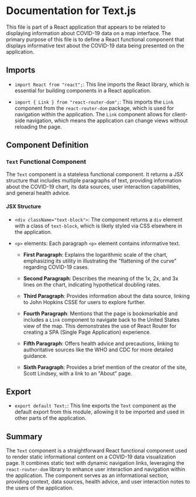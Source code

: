# Documentation for Text.js

This file is part of a React application that appears to be related to displaying information about COVID-19 data on a map interface. The primary purpose of this file is to define a React functional component that displays informative text about the COVID-19 data being presented on the application.

## Imports

- `import React from "react";`: This line imports the React library, which is essential for building components in a React application.

- `import { Link } from "react-router-dom";`: This imports the `Link` component from the `react-router-dom` package, which is used for navigation within the application. The `Link` component allows for client-side navigation, which means the application can change views without reloading the page.

## Component Definition

### `Text` Functional Component

The `Text` component is a stateless functional component. It returns a JSX structure that includes multiple paragraphs of text, providing information about the COVID-19 chart, its data sources, user interaction capabilities, and general health advice.

#### JSX Structure

- `<div className="text-block">`: The component returns a `div` element with a class of `text-block`, which is likely styled via CSS elsewhere in the application.

- `<p>` elements: Each paragraph `<p>` element contains informative text.

  - **First Paragraph**: Explains the logarithmic scale of the chart, emphasizing its utility in illustrating the "flattening of the curve" regarding COVID-19 cases.
  
  - **Second Paragraph**: Describes the meaning of the 1x, 2x, and 3x lines on the chart, indicating hypothetical doubling rates.
  
  - **Third Paragraph**: Provides information about the data source, linking to John Hopkins CSSE for users to explore further.

  - **Fourth Paragraph**: Mentions that the page is bookmarkable and includes a `Link` component to navigate back to the United States view of the map. This demonstrates the use of React Router for creating a SPA (Single Page Application) experience.

  - **Fifth Paragraph**: Offers health advice and precautions, linking to authoritative sources like the WHO and CDC for more detailed guidance.

  - **Sixth Paragraph**: Provides a brief mention of the creator of the site, Scott Lindsey, with a link to an "About" page.

## Export

- `export default Text;`: This line exports the `Text` component as the default export from this module, allowing it to be imported and used in other parts of the application.

## Summary

The `Text` component is a straightforward React functional component used to render static informational content on a COVID-19 data visualization page. It combines static text with dynamic navigation links, leveraging the `react-router-dom` library to enhance user interaction and navigation within the application. The component serves as an informational section, providing context, data sources, health advice, and user interaction notes to the users of the application.